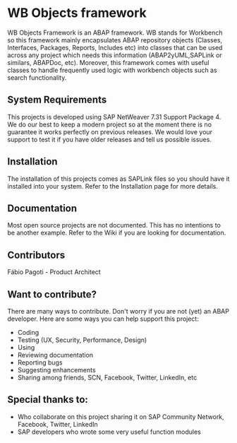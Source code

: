 WB Objects framework
================================

WB Objects Framework is an ABAP framework. WB stands for Workbench so this framework mainly encapsulates ABAP repository objects (Classes, Interfaces, Packages, Reports, Includes etc) into classes that can be used across any project which needs this information (ABAP2yUML,SAPLink or similars, ABAPDoc, etc). Moreover, this framework comes with useful classes to handle frequently used logic with workbench objects such as search functionality.

## System Requirements
This projects is developed using SAP NetWeaver 7.31 Support Package 4. We do our best to keep a modern project so at the moment there is no guarantee it works perfectly on previous releases. We would love your support to test it if you have older releases and tell us possible issues.

## Installation
The installation of this projects comes as SAPLink files so you should have it installed into your system. Refer to the Installation page for more details.

## Documentation
Most open source projects are not documented. This has no intentions to be another example. Refer to the Wiki if you are looking for documentation.

## Contributors

Fábio Pagoti - Product Architect

## Want to contribute? 
There are many ways to contribute. Don't worry if you are not (yet) an ABAP developer. Here are some ways you can help support this project:
* Coding
* Testing (UX, Security, Performance, Design)
* Using
* Reviewing documentation
* Reporting bugs
* Suggesting enhancements
* Sharing among friends, SCN, Facebook, Twitter, LinkedIn, etc

## Special thanks to:
* Who collaborate on this project sharing it on SAP Community Network, Facebook, Twitter, LinkedIn
* SAP developers who wrote some very useful function modules